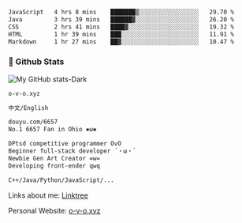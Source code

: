 <!--START_SECTION:waka-->

```txt
JavaScript   4 hrs 8 mins    ███████▒░░░░░░░░░░░░░░░░░   29.70 %
Java         3 hrs 39 mins   ██████▓░░░░░░░░░░░░░░░░░░   26.20 %
CSS          2 hrs 41 mins   ████▓░░░░░░░░░░░░░░░░░░░░   19.32 %
HTML         1 hr 39 mins    ███░░░░░░░░░░░░░░░░░░░░░░   11.91 %
Markdown     1 hr 27 mins    ██▓░░░░░░░░░░░░░░░░░░░░░░   10.47 %
```

<!--END_SECTION:waka-->

### 💾 Github Stats
![My GitHub stats-Dark](https://github-readme-stats.vercel.app/api?username=onetrue-6657&show_icons=true&theme=github_dark#gh-dark-mode-only)

```txt
o-v-o.xyz

中文/English

douyu.com/6657
No.1 6657 Fan in Ohio ✺ω✺

DPtsd competitive programmer OvO
Beginner full-stack developer ´・ω・`
Newbie Gen Art Creator =w=
Developing front-ender qwq

C++/Java/Python/JavaScript/...

```
Links about me: [Linktree](https://linktr.ee/ohiowjq)

Personal Website: [o-v-o.xyz](o-v-o.xyz)
